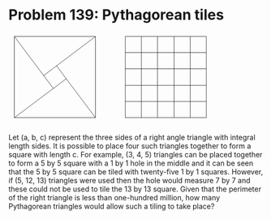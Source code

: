 # Problem 139: Pythagorean tiles

![p139](img/139.gif)

Let (a, b, c) represent the three sides of a right angle triangle with
integral length sides. It is possible to place four such triangles
together to form a square with length c. For example, (3, 4, 5)
triangles can be placed together to form a 5 by 5 square with a 1 by 1
hole in the middle and it can be seen that the 5 by 5 square can be
tiled with twenty-five 1 by 1 squares. However, if (5, 12, 13) triangles
were used then the hole would measure 7 by 7 and these could not be used
to tile the 13 by 13 square. Given that the perimeter of the right
triangle is less than one-hundred million, how many Pythagorean
triangles would allow such a tiling to take place?